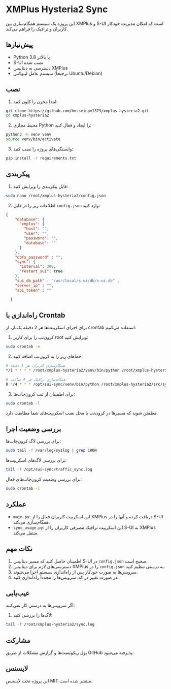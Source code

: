 # XMPlus Hysteria2 Sync

این پروژه یک سیستم همگام‌سازی بین XMPlus و S-UI است که امکان مدیریت خودکار کاربران و ترافیک را فراهم می‌کند.

## پیش‌نیازها

- Python 3.8 یا بالاتر
- S-UI نصب شده
- دسترسی به دیتابیس XMPlus
- سیستم عامل لینوکس (ترجیحاً Ubuntu/Debian)

## نصب

1. ابتدا مخزن را کلون کنید:
```bash
git clone https://github.com/hosseinpv1379/xmplus-hysteria2.git
cd xmplus-hysteria2
```

2. محیط مجازی Python را ایجاد و فعال کنید:
```bash
python3 -m venv venv
source venv/bin/activate
```

3. وابستگی‌های پروژه را نصب کنید:
```bash
pip install -r requirements.txt
```

## پیکربندی

1. فایل پیکربندی را ویرایش کنید:
```bash
sudo nano /root/xmplus-hysteria2/config.json
```

2. اطلاعات زیر را در فایل `config.json` وارد کنید:
```json
{
    "database": {
      "xmplus": {
        "host": "",
        "user": "",
        "password": "",
        "database": ""
      }
    },
    "obfs_password" : "",
    "sync": {
      "interval": 300,
      "restart_sui": true
    },
    "sui_db_path" : "/usr/local/s-ui/db/s-ui.db" ,
    "server_ip" : "",
    "api_token" : ""

  }
```

## راه‌اندازی با Crontab

برای اجرای اسکریپت‌ها هر 2 دقیقه یک‌بار، از crontab استفاده می‌کنیم:

1. کرون‌تب را برای کاربر root ویرایش کنید:
```bash
sudo crontab -e
```

2. خط‌های زیر را به کرون‌تب اضافه کنید:
```bash
# همگام‌سازی کاربران هر 1 دقیقه
*/1 * * * * /root/xmplus-hysteria2/venv/bin/python /root/xmplus-hysteria2/src/main.py

# همگام‌سازی ترافیک هر 4 ساعت
0 */4 * * * /opt/sui-sync/venv/bin/python /root/xmplus-hysteria2/src/sync_usage.py >> /root/xmplus-hysteria2/sync.log 2>&1
```

3. برای اطمینان از ثبت کرون‌جاب‌ها:
```bash
sudo crontab -l
```

مطمئن شوید که مسیرها در کرون‌تب با محل نصب اسکریپت‌های شما مطابقت دارد.

## بررسی وضعیت اجرا

برای بررسی لاگ کرون‌جاب‌ها:
```bash
sudo tail -f /var/log/syslog | grep CRON
```

برای بررسی لاگ‌های اسکریپت‌ها:
```bash
tail -f /opt/sui-sync/traffic_sync.log
```

برای بررسی وضعیت کرون‌جاب‌های فعال:
```bash
sudo crontab -l
```

## عملکرد

- `main.py`: این اسکریپت کاربران فعال را از XMPlus دریافت کرده و آنها را در S-UI همگام‌سازی می‌کند.
- `sync_usage.py`: این اسکریپت ترافیک مصرفی کاربران را از S-UI به XMPlus منتقل می‌کند.

## نکات مهم

1. اطمینان حاصل کنید که مسیر دیتابیس S-UI در `config.json` صحیح است.
2. دسترسی‌های لازم برای دیتابیس XMPlus را در `config.json` به درستی تنظیم کنید.
3. سرویس‌ها به صورت خودکار پس از راه‌اندازی سیستم اجرا می‌شوند.
4. در صورت تغییر در کد، سرویس‌ها را مجدداً راه‌اندازی کنید.

## عیب‌یابی

اگر سرویس‌ها به درستی کار نمی‌کنند:

1. لاگ‌ها را بررسی کنید:
```bash
tail -f /root/xmplus-hysteria2/sync.log
```

## مشارکت

پول ریکوئست‌ها و گزارش مشکلات از طریق GitHub پذیرفته می‌شود.

## لایسنس

این پروژه تحت لایسنس MIT منتشر شده است.
